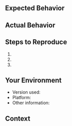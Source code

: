 ## Expected Behavior
<!--- What should happen? -->


## Actual Behavior
<!--- what happens instead? -->


## Steps to Reproduce

1.
2.
3.


## Your Environment

- Version used: 
- Platform: 
- Other information:


## Context
<!--- What were you trying to do? -->
<!--- How has this affected you? -->

